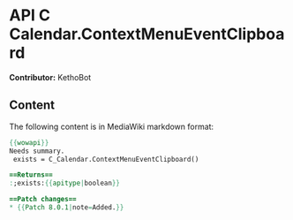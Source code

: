 # API C Calendar.ContextMenuEventClipboard

**Contributor:** KethoBot

## Content

The following content is in MediaWiki markdown format:

```mediawiki
{{wowapi}}
Needs summary.
 exists = C_Calendar.ContextMenuEventClipboard()

==Returns==
:;exists:{{apitype|boolean}}

==Patch changes==
* {{Patch 8.0.1|note=Added.}}
```